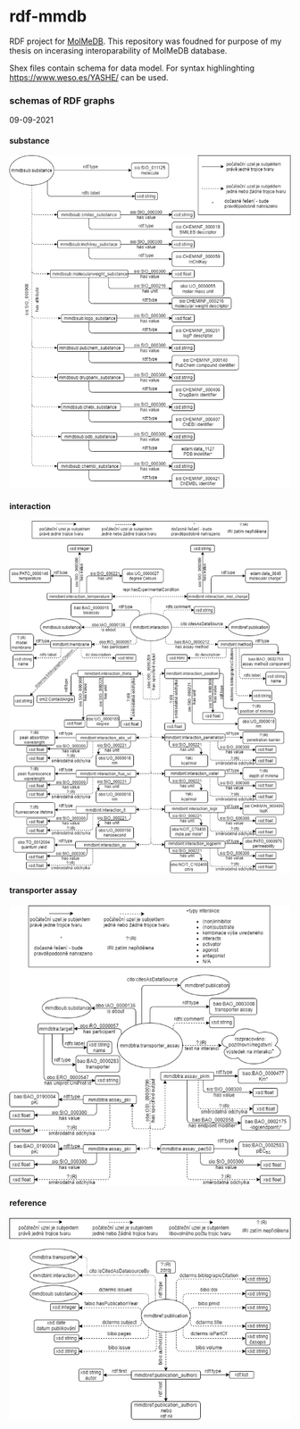 # rdf-mmdb
RDF project for [MolMeDB](https://molmedb.upol.cz/). This repository was foudned for purpose of my thesis on incerasing interoparability of MolMeDB database.

Shex files contain schema for data model. For syntax highlinghting https://www.weso.es/YASHE/ can be used.

### schemas of RDF graphs

09-09-2021

#### substance

![alt text](https://github.com/DominikMartinat/rdf-mmdb/blob/main/diagrams/diagram-substances.png "substance namespace")

#### interaction

![alt text](https://github.com/DominikMartinat/rdf-mmdb/blob/main/diagrams/diagram-interactions.png "interaction namespace")

#### transporter assay

![alt text](https://github.com/DominikMartinat/rdf-mmdb/blob/main/diagrams/diagram-transporters.drawio.png "transporter assay namespace")

#### reference

![alt text](https://github.com/DominikMartinat/rdf-mmdb/blob/main/diagrams/diagram-publications.drawio.png "reference namespace")
